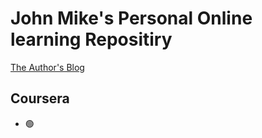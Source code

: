 # John Mike's Personal Online learning Repositiry

[The Author's Blog](https://69mike.com)

## Coursera

- :green_circle:

<!--
## XUETANG ZAIXIAN
## 中国大学慕课
-->
